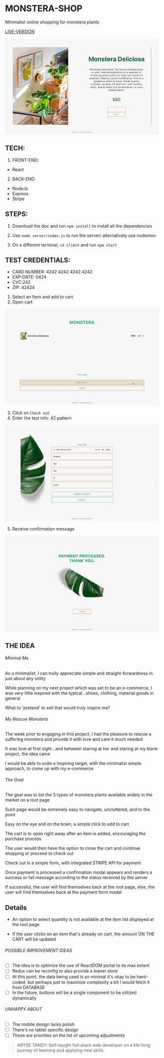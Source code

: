 # MONSTERA-SHOP

Minimalist online shopping for monstera plants

[LIVE-VERSION](https://monstera-shop.herokuapp.com/)

![Monstera-shop home page screenshot](./client/public/home.png)

## TECH:

1. FRONT-END:

- React

2. BACK-END:

- NodeJs
- Express
- Stripe

## STEPS:

1. Download the doc and run `npm install` to install all the dependencies

2. Use `node server/index.js` to run the server/ alternatively use nodemon

3. On a different terminal, `cd client` and run `npm start`

## TEST CREDENTIALS:

- CARD NUMBER: 4242 4242 4242 4242
- EXP-DATE: 0424
- CVC:242
- ZIP: 42424

1. Select an Item and add to cart
2. Open cart

![Image of a cart with an item in it](./client/public/cart.png)

3. Click on `Check out`
4. Enter the test info: 42 pattern

![Image of checkout page](./client/public/check.png)

5. Receive confirmation message

![Image of payment confirmation](./client/public/confirm.png)

## THE IDEA

###### Minimal Me

As a minimalist, I can trully appreciate simple and straight-forwardness in just about any utility

While planning on my next project which was set to be an e-commerce, I was very little inspired with the typical...shoes, clothing, material goods in general

What to 'pretend' to sell that would truly inspire me?

###### My Rescue Monstera

The week prior to engaging in this project, I had the pleasure to rescue a suffering monstera and provide it with love and care it much needed

It was love at first sight...and between staring at her and staring at my blank project, the idea came

I would be able to unite a inspiring target, with the minimalist simple approach, to come up with my e-commerce

###### The Goal

The goal was to list the 3 types of monstera plants available widely in the market on a root page

Such page would be extremely easy to navigate, uncluttered, and to the point

Easy on the eye and on the brain, a simple click to add to cart

The cart is to open right away after an item is added, encouraging the purchase process

The user would then have the option to close the cart and continue shopping or proceed to check out

Check out is a simple form, with integrated STRIPE API for payment

Once payment is processed a confirmation modal appears and renders a success or fail message according to the status received by the server

If successful, the user will find themselves back at the root page, else, the user will find themselves back at the payment form modal

## Details

- An option to select quantity is not available at the item list displayed at the root page

- If the user clicks on an item that's already on cart, the amount ON THE CART will be updated

###### POSSIBLE IMPROVEMENT IDEAS

- [ ] The idea is to optimize the use of ReactDOM portal to its max extent
- [ ] Redux can be reconfig to also provide a leaner store
- [ ] At this point, the data being used is so minimal it's okay to be hard-coded, but perhaps just to maximize complexity a bit I would fetch it from DATABASE
- [ ] In the future, buttons will be a single component to be utilized dynamically

###### UNHAPPY ABOUT

- [ ] The mobile design lacks polish
- [ ] There's no tablet specific design
- [ ] Those are priorities on the list of upcoming adjustments

> ARYSE TANSY: Self-taught full-stack web developer on a life-long journey of learning and applying new skills.
